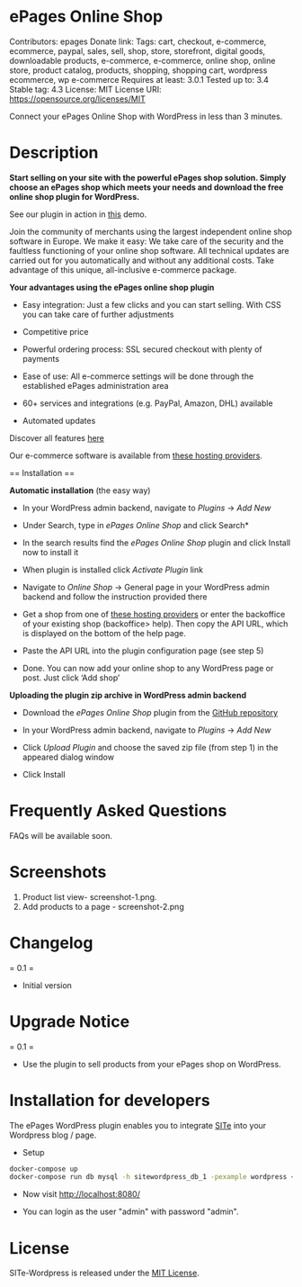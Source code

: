# ePages Online Shop
Contributors: epages
Donate link: 
Tags: cart, checkout, e-commerce, ecommerce, paypal, sales, sell, shop, store, storefront, digital goods, downloadable products, e-commerce, e-commerce, online shop, online store, product catalog, products, shopping, shopping cart, wordpress ecommerce, wp e-commerce
Requires at least: 3.0.1
Tested up to: 3.4
Stable tag: 4.3
License: MIT
License URI: https://opensource.org/licenses/MIT 

Connect your ePages Online Shop with WordPress in less than 3 minutes.

# Description

**Start selling on your site with the powerful ePages shop solution. Simply choose an ePages shop which meets your needs and download the free online shop plugin for WordPress.**

See our plugin in action in [this](http://wordpress.epages.com/more-products/ "Demo") demo.

Join the community of merchants using the largest independent online shop software in Europe. We make it easy: We take care of the security and the faultless functioning of your online shop software. All technical updates are carried out for you automatically and without any additional costs. Take advantage of this unique, all-inclusive e-commerce package.

**Your advantages using the ePages online shop plugin**

* Easy integration: Just a few clicks and you can start selling. With CSS you can take care of further adjustments

* Competitive price

* Powerful ordering process: SSL secured checkout with plenty of payments

* Ease of use: All e-commerce settings will be done through the established ePages administration area

* 60+ services and integrations (e.g. PayPal, Amazon, DHL) available

* Automated updates

Discover all features [here](http://www.epages.com/en/features/ "All features")

Our e-commerce software is available from [these hosting providers](http://www.epages.com/en/partner/provider/ "Hosting providers").

== Installation ==

**Automatic installation** (the easy way)

* In your WordPress admin backend, navigate to *Plugins* → *Add New*

* Under Search, type in *ePages Online Shop* and click Search*

* In the search results find the *ePages Online Shop* plugin and click Install now to install it

* When plugin is installed click *Activate Plugin* link

* Navigate to *Online Shop* → General page in your WordPress admin backend and follow the instruction provided there

* Get a shop from one of [these hosting providers](http://www.epages.com/en/partner/provider/ "Hosting providers") or enter the backoffice of your existing shop (backoffice> help). Then copy the API URL, which is displayed on the bottom of the help page. 

* Paste the API URL into the plugin configuration page (see step 5)

* Done. You can now add your online shop to any WordPress page or post. Just click ‘Add shop’

**Uploading the plugin zip archive in WordPress admin backend**

* Download the *ePages Online Shop* plugin from the [GitHub repository](https://github.com/ePages-de/ePages-wordpress-plugin "Download")

* In your WordPress admin backend, navigate to *Plugins* → *Add New*

* Click *Upload Plugin* and choose the saved zip file (from step 1) in the appeared dialog window

* Click Install

# Frequently Asked Questions

FAQs will be available soon.

# Screenshots

1. Product list view- screenshot-1.png. 
2. Add products to a page - screenshot-2.png

# Changelog
= 0.1 =
* Initial version

# Upgrade Notice

= 0.1 =
* Use the plugin to sell products from your ePages shop on WordPress.

# Installation for developers
The ePages WordPress plugin enables you to integrate [SITe](https://github.com/ePages-de/site) into your Wordpress blog / page.

  - Setup

  ```bash
  docker-compose up
  docker-compose run db mysql -h sitewordpress_db_1 -pexample wordpress < db.sql
  ```

  - Now visit [http://localhost:8080/](http://localhost:8080/)

  - You can login as the user "admin" with password "admin".



# License
SITe-Wordpress is released under the [MIT License](http://opensource.org/licenses/MIT).
